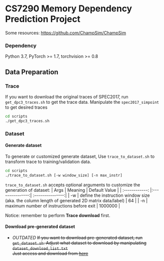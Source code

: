 # CS7290 Memory Dependency Prediction Project

Some resources: https://github.com/ChampSim/ChampSim

### Dependency
Python 3.7, PyTorch >= 1.7, torchvision >= 0.8

## Data Preparation 

### Trace 
If you want to download the original traces of SPEC2017, run `get_dpc3_traces.sh` to get the trace data. Manipulate the `spec2017_simpoint` to get desired traces
```sh
cd scripts
./get_dpc3_traces.sh
```
### Dataset 

#### Generate dataset
To generate or customized generate dataset, Use `trace_to_dataset.sh` to transform trace to training/validation data. 
```sh
cd scripts
./trace_to_dataset.sh [-w window_size] [-n max_instr]
```
`trace_to_dataset.sh` accepts optional arguments to customize the generation of dataset:
| Args | Meaning  | Default Value |
| :------------: |:---------------:| :---------------:| 
| -w      | define the instruction window size (aka. the column length of generated 2D matrix data/label) | 64 |
| -n     | maximum number of instructions before exit     |  1000000  |

Notice: remember to perform **Trace download** first.
#### Download pre-generated dataset

* *OUTDATED* ~~If you want to download pre-generated dataset, run `get_dataset.sh`. Adjust what dataset to download by manipulating `dataset_download_list.txt`  
Just access and download from [here](https://gtvault.sharepoint.com/sites/CS7290LoadStorePredictionProject/Shared%20Documents/dataset/)~~


